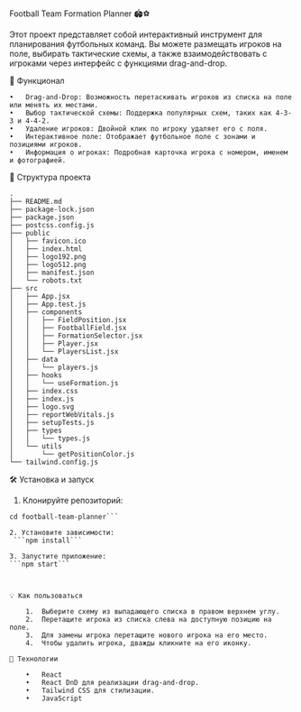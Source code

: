 Football Team Formation Planner 🏟️⚽

Этот проект представляет собой интерактивный инструмент для планирования футбольных команд. Вы можете размещать игроков на поле, выбирать тактические схемы, а также взаимодействовать с игроками через интерфейс с функциями drag-and-drop.

🚀 Функционал

	•	Drag-and-Drop: Возможность перетаскивать игроков из списка на поле или менять их местами.
	•	Выбор тактической схемы: Поддержка популярных схем, таких как 4-3-3 и 4-4-2.
	•	Удаление игроков: Двойной клик по игроку удаляет его с поля.
	•	Интерактивное поле: Отображает футбольное поле с зонами и позициями игроков.
	•	Информация о игроках: Подробная карточка игрока с номером, именем и фотографией.

📂 Структура проекта
```
.
├── README.md
├── package-lock.json
├── package.json
├── postcss.config.js
├── public
│   ├── favicon.ico
│   ├── index.html
│   ├── logo192.png
│   ├── logo512.png
│   ├── manifest.json
│   └── robots.txt
├── src
│   ├── App.jsx
│   ├── App.test.js
│   ├── components
│   │   ├── FieldPosition.jsx
│   │   ├── FootballField.jsx
│   │   ├── FormationSelector.jsx
│   │   ├── Player.jsx
│   │   └── PlayersList.jsx
│   ├── data
│   │   └── players.js
│   ├── hooks
│   │   └── useFormation.js
│   ├── index.css
│   ├── index.js
│   ├── logo.svg
│   ├── reportWebVitals.js
│   ├── setupTests.js
│   ├── types
│   │   └── types.js
│   └── utils
│       └── getPositionColor.js
└── tailwind.config.js
```

🛠️ Установка и запуск

1. Клонируйте репозиторий:
   
```git clone https://github.com/your-username/football-team-planner.git
cd football-team-planner```

2. Установите зависимости:
 ```npm install```

3. Запустите приложение:
```npm start```



💡 Как пользоваться

	1.	Выберите схему из выпадающего списка в правом верхнем углу.
	2.	Перетащите игрока из списка слева на доступную позицию на поле.
	3.	Для замены игрока перетащите нового игрока на его место.
	4.	Чтобы удалить игрока, дважды кликните на его иконку.

🔧 Технологии

	•	React
	•	React DnD для реализации drag-and-drop.
	•	Tailwind CSS для стилизации.
	•	JavaScript
